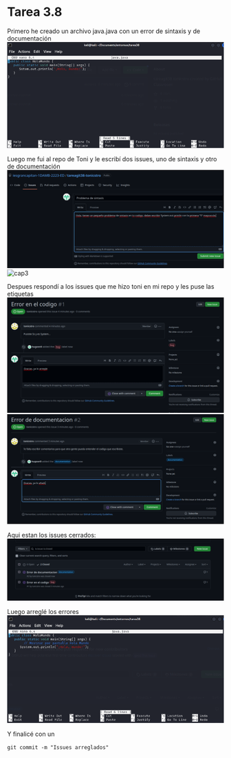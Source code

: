# Tarea 3.8
Primero he creado un archivo java.java con un error de sintaxis y de documentación
![cap1](/capturas/cap1.png)

Luego me fui al repo de Toni y le escribí dos issues, uno de sintaxis y otro de documentación
![cap2](/capturas/cap2.png)
![cap3](/captuas/cap3.png)

Despues respondí a los issues que me hizo toni en mi repo y les puse las etiquetas
![cap4](/capturas/cap4.png)
![cap5](/capturas/cap5.png)

Aqui estan los issues cerrados:
![cap6](/capturas/cap6.png)

Luego arreglé los errores 
![cap7](/capturas/cap7.png)

Y finalicé con un
```console
git commit -m "Issues arreglados"
```

